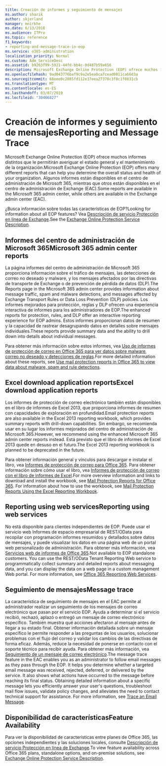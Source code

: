 ```yaml
---
title: Creación de informes y seguimiento de mensajes
ms.author: sharik
author: skjerland
manager: mnirkhe
ms.date: 6/13/2018
ms.audience: ITPro
ms.topic: reference
f1_keywords:
- reporting-and-message-trace-in-eop
ms.service: o365-administration
localization_priority: Normal
ms.custom: Adm_ServiceDesc
ms.assetid: b9263f99-5921-44fd-bb4c-0d487b59a656
description: Microsoft Exchange Online Protection (EOP) ofrece muchos informes distintos que le permitirán averiguar el estado general y el mantenimiento de la organización. Algunos informes están disponibles en el centro de administración de Microsoft 365, mientras que otros están disponibles en el centro de administración de Exchange (EAC).
ms.openlocfilehash: 9ad043776baf9c9a2e5ea8ca7cead0811ca66d3a
ms.sourcegitcommit: 68eee0c2885fd112e37eea27370c3f8c1f0831cb
ms.translationtype: MT
ms.contentlocale: es-ES
ms.lasthandoff: 03/07/2019
ms.locfileid: "30466827"
---
```

# <a name="reporting-and-message-trace"></a><span data-ttu-id="434b0-104">Creación de informes y seguimiento de mensajes</span><span class="sxs-lookup"><span data-stu-id="434b0-104">Reporting and Message Trace</span></span>

<span data-ttu-id="434b0-105">Microsoft Exchange Online Protection (EOP) ofrece muchos informes distintos que le permitirán averiguar el estado general y el mantenimiento de la organización.</span><span class="sxs-lookup"><span data-stu-id="434b0-105">Microsoft Exchange Online Protection (EOP) offers many different reports that can help you determine the overall status and health of your organization.</span></span> <span data-ttu-id="434b0-106">Algunos informes están disponibles en el centro de administración de Microsoft 365, mientras que otros están disponibles en el centro de administración de Exchange (EAC).</span><span class="sxs-lookup"><span data-stu-id="434b0-106">Some reports are available in the Microsoft 365 admin center, while others are available in the Exchange admin center (EAC).</span></span>
  
<span data-ttu-id="434b0-107">¿Busca información sobre todas las características de EOP?</span><span class="sxs-lookup"><span data-stu-id="434b0-107">Looking for information about all EOP features?</span></span> <span data-ttu-id="434b0-108">Vea [Descripción de servicio Protección en línea de Exchange](exchange-online-protection-service-description.md).</span><span class="sxs-lookup"><span data-stu-id="434b0-108">See the [Exchange Online Protection Service Description](exchange-online-protection-service-description.md).</span></span>
  
## <a name="microsoft-365-admin-center-reports"></a><span data-ttu-id="434b0-109">Informes del centro de administración de Microsoft 365</span><span class="sxs-lookup"><span data-stu-id="434b0-109">Microsoft 365 admin center reports</span></span>
<span data-ttu-id="434b0-110"><a name="BKMK_office365admincenterreports"> </a></span><span class="sxs-lookup"><span data-stu-id="434b0-110"></span></span>

<span data-ttu-id="434b0-111">La página informes del centro de administración de Microsoft 365 proporciona información sobre el tráfico de mensajes, las detecciones de correo no deseado y malware, y los mensajes afectados por las directivas de transporte de Exchange o de prevención de pérdida de datos (DLP).</span><span class="sxs-lookup"><span data-stu-id="434b0-111">The Reports page in the Microsoft 365 admin center provides information about message traffic, spam and malware detections, and messages affected by Exchange Transport Rules or Data Loss Prevention (DLP) policies.</span></span> <span data-ttu-id="434b0-112">Los informes mejorados para protección, reglas y DLP ofrecen una experiencia interactiva de informes para los administradores de EOP.</span><span class="sxs-lookup"><span data-stu-id="434b0-112">The enhanced reports for protection, rules, and DLP offer an interactive reporting experience for EOP admins.</span></span> <span data-ttu-id="434b0-113">Estos informes proporcionan datos de resumen y la capacidad de rastrear desagrupando datos en detalles sobre mensajes individuales.</span><span class="sxs-lookup"><span data-stu-id="434b0-113">These reports provide summary data and the ability to drill down into details about individual messages.</span></span>
  
<span data-ttu-id="434b0-114">Para obtener más información sobre estos informes, vea [Uso de informes de protección de correo en Office 365 para ver datos sobre malware, correo no deseado y detecciones de reglas](https://go.microsoft.com/fwlink/p/?LinkID=401102).</span><span class="sxs-lookup"><span data-stu-id="434b0-114">For more detailed information about these reports, see [Use mail protection reports in Office 365 to view data about malware, spam and rule detections](https://go.microsoft.com/fwlink/p/?LinkID=401102).</span></span>
  
## <a name="excel-download-application-reports"></a><span data-ttu-id="434b0-115">Excel download application reports</span><span class="sxs-lookup"><span data-stu-id="434b0-115">Excel download application reports</span></span>
<span data-ttu-id="434b0-116"><a name="BKMK_exceldownloadapplicationreports"> </a></span><span class="sxs-lookup"><span data-stu-id="434b0-116"></span></span>

<span data-ttu-id="434b0-117">Los informes de protección de correo electrónico también están disponibles en el libro de informes de Excel 2013, que proporciona informes de resumen con capacidades de exploración en profundidad.</span><span class="sxs-lookup"><span data-stu-id="434b0-117">Email protection reports are also available in the Excel 2013 reporting workbook, which provides summary reports with drill-down capabilities.</span></span> <span data-ttu-id="434b0-118">Sin embargo, se recomienda usar en su lugar los informes mejorados del centro de administración de Microsoft 365.</span><span class="sxs-lookup"><span data-stu-id="434b0-118">However, we recommend using the enhanced Microsoft 365 admin center reports instead.</span></span> <span data-ttu-id="434b0-119">Está previsto que el libro de informes de Excel 2013 quede en desuso en el futuro.</span><span class="sxs-lookup"><span data-stu-id="434b0-119">The Excel 2013 reporting workbook is planned to be deprecated in the future.</span></span> 
  
<span data-ttu-id="434b0-p106">Para obtener información general y vínculos para descargar e instalar el libro, vea [Informes de protección de correo para Office 365](https://go.microsoft.com/fwlink/p/?LinkId=271776). Para obtener información sobre cómo usar el libro, vea [Informes de protección de correo con el libro de informes de Excel](https://go.microsoft.com/fwlink/p/?LinkId=285211).</span><span class="sxs-lookup"><span data-stu-id="434b0-p106">For more overview information and links to download and install the workbook, see [Mail Protection Reports for Office 365](https://go.microsoft.com/fwlink/p/?LinkId=271776). For information about how to use the workbook, see [Mail Protection Reports Using the Excel Reporting Workbook](https://go.microsoft.com/fwlink/p/?LinkId=285211).</span></span>
  
## <a name="reporting-using-web-services"></a><span data-ttu-id="434b0-122">Reporting using web services</span><span class="sxs-lookup"><span data-stu-id="434b0-122">Reporting using web services</span></span>
<span data-ttu-id="434b0-123"><a name="BKMK_reportingusingwebservices"> </a></span><span class="sxs-lookup"><span data-stu-id="434b0-123"></span></span>

<span data-ttu-id="434b0-p107">No está disponible para clientes independientes de EOP. Puede usar el servicio web Informes de espacio empresarial de REST/OData para recopilar con programación informes resumidos y detallados sobre datos de mensajes, y puede visualizar los datos en una página web de un portal web personalizado de administración. Para obtener más información, vea [Servicios web de informes de Office 365](https://go.microsoft.com/fwlink/?LinkId=279926).</span><span class="sxs-lookup"><span data-stu-id="434b0-p107">Not available to EOP standalone customers. You can use the REST/OData Tenant Reporting Web service to programmatically collect summary and detailed reports about messaging data, and you can display the data on a web page in a custom management Web portal. For more information, see [Office 365 Reporting Web Services](https://go.microsoft.com/fwlink/?LinkId=279926).</span></span>
  
## <a name="message-trace"></a><span data-ttu-id="434b0-127">Seguimiento de mensajes</span><span class="sxs-lookup"><span data-stu-id="434b0-127">Message trace</span></span>
<span data-ttu-id="434b0-128"><a name="BKMK_messagetrace"> </a></span><span class="sxs-lookup"><span data-stu-id="434b0-128"></span></span>

<span data-ttu-id="434b0-p108">La característica de seguimiento de mensajes en el EAC permite al administrador realizar un seguimiento de los mensajes de correo electrónico que pasan por el servicio EOP. Ayuda a determinar si el servicio recibió, rechazó, aplazó o entregó un mensaje de correo electrónico específico. También muestra qué acciones afectaron al mensaje antes de llegar a su estado final. Obtener información detallada sobre un mensaje específico le permite responder a las preguntas de los usuarios, solucionar problemas con el flujo del correo y validar los cambios de las directivas de forma eficaz. Además, reduce la necesidad de ponerse en contacto con el soporte técnico para recibir ayuda. Para obtener más información, vea [Seguimiento de un mensaje de correo electrónico](https://go.microsoft.com/fwlink/p/?LinkID=282262).</span><span class="sxs-lookup"><span data-stu-id="434b0-p108">The message trace feature in the EAC enables you as an administrator to follow email messages as they pass through the EOP. It helps you determine whether a targeted email message was received, rejected, deferred, or delivered by the service. It also shows what actions have occurred to the message before reaching its final status. Obtaining detailed information about a specific message lets you efficiently answer your user's questions, troubleshoot mail flow issues, validate policy changes, and alleviates the need to contact technical support for assistance. For more information, see [Trace an Email Message](https://go.microsoft.com/fwlink/p/?LinkID=282262).</span></span>
  
## <a name="feature-availability"></a><span data-ttu-id="434b0-134">Disponibilidad de características</span><span class="sxs-lookup"><span data-stu-id="434b0-134">Feature Availability</span></span>
<span data-ttu-id="434b0-135"><a name="BKMK_messagetrace"> </a></span><span class="sxs-lookup"><span data-stu-id="434b0-135"></span></span>

<span data-ttu-id="434b0-136">Para ver la disponibilidad de características entre planes de Office 365, las opciones independientes y las soluciones locales, consulte [Descripción de servicio Protección en línea de Exchange](exchange-online-protection-service-description.md).</span><span class="sxs-lookup"><span data-stu-id="434b0-136">To view feature availability across Office 365 plans, standalone options, and on-premise solutions, see [Exchange Online Protection Service Description](exchange-online-protection-service-description.md).</span></span>
  

